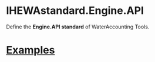 # IHEWAstandard.Engine.API

Define the **Engine.API standard** of WaterAccounting Tools.

# [Examples](examples/README.md#API)
